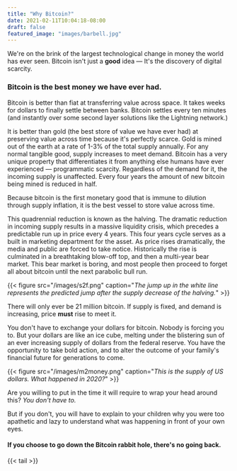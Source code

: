 ```yaml
---
title: "Why Bitcoin?"
date: 2021-02-11T10:04:18-08:00
draft: false
featured_image: "images/barbell.jpg"
---
```


We're on the brink of the largest technological change in money the world has ever seen. Bitcoin isn't just a **good** idea — It's the discovery of digital scarcity.
<!--more-->
### Bitcoin is the best money we have ever had.

Bitcoin is better than fiat at transferring value across space. It takes weeks for dollars to finally settle between banks. Bitcoin settles every ten minutes (and instantly over some second layer solutions like the Lightning network.)

It is better than gold (the best store of value we have ever had) at preserving value across time because it's perfectly scarce. Gold is mined out of the earth at a rate of 1-3% of the total supply annually. For any normal tangible good, supply increases to meet demand. Bitcoin has a very unique property that differentiates it from anything else humans have ever experienced — programmatic scarcity. Regardless of the demand for it, the incoming supply is unaffected. Every four years the amount of new bitcoin being mined is reduced in half.

Because bitcoin is the first monetary good that is immune to dilution through supply inflation, it is the best vessel to store value across time.

This quadrennial reduction is known as the halving. The dramatic reduction in incoming supply results in a massive liquidity crisis, which precedes a predictable run up in price every 4 years. This four years cycle serves as a built in marketing department for the asset. As price rises dramatically, the media and public are forced to take notice. Historically the rise is culminated in a breathtaking blow-off top, and then a multi-year bear market. This bear market is boring, and most people then proceed to forget all about bitcoin until the next parabolic bull run.

{{< figure src="/images/s2f.png" caption="*The jump up in the white line represents the predicted jump after the supply decrease of the halving.*" >}}

There will only ever be 21 million bitcoin. If supply is fixed, and demand is increasing, price **must** rise to meet it.

You don't have to exchange your dollars for bitcoin. Nobody is forcing you to. But your dollars are like an ice cube, melting under the blistering sun of an ever increasing supply of dollars from the federal reserve. You have the opportunity to take bold action, and to alter the outcome of your family's financial future for generations to come.

{{< figure src="/images/m2money.png" caption="*This is the supply of US dollars. What happened in 2020?*" >}}

Are you willing to put in the time it will require to wrap your head around this? *You don't have to.*

But if you don't, you will have to explain to your children why you were too apathetic and lazy to understand what was happening in front of your own eyes.

#### If you choose to go down the Bitcoin rabbit hole, there's no going back.

{{< tail >}}
